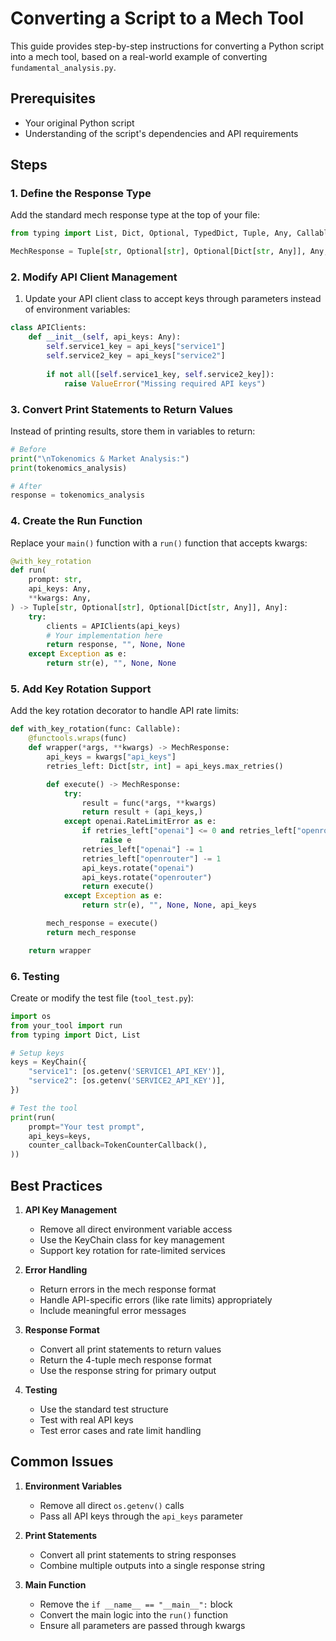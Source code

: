 # Converting a Script to a Mech Tool

This guide provides step-by-step instructions for converting a Python script into a mech tool, based on a real-world example of converting `fundamental_analysis.py`.

## Prerequisites

- Your original Python script
- Understanding of the script's dependencies and API requirements

## Steps

### 1. Define the Response Type

Add the standard mech response type at the top of your file:

```python
from typing import List, Dict, Optional, TypedDict, Tuple, Any, Callable

MechResponse = Tuple[str, Optional[str], Optional[Dict[str, Any]], Any, Any]
```

### 2. Modify API Client Management

1. Update your API client class to accept keys through parameters instead of environment variables:

```python
class APIClients:
    def __init__(self, api_keys: Any):
        self.service1_key = api_keys["service1"]
        self.service2_key = api_keys["service2"]
        
        if not all([self.service1_key, self.service2_key]):
            raise ValueError("Missing required API keys")
```

### 3. Convert Print Statements to Return Values

Instead of printing results, store them in variables to return:

```python
# Before
print("\nTokenomics & Market Analysis:")
print(tokenomics_analysis)

# After
response = tokenomics_analysis
```

### 4. Create the Run Function

Replace your `main()` function with a `run()` function that accepts kwargs:

```python
@with_key_rotation
def run(
    prompt: str,
    api_keys: Any,
    **kwargs: Any,
) -> Tuple[str, Optional[str], Optional[Dict[str, Any]], Any]:
    try:
        clients = APIClients(api_keys)
        # Your implementation here
        return response, "", None, None
    except Exception as e:
        return str(e), "", None, None
```

### 5. Add Key Rotation Support

Add the key rotation decorator to handle API rate limits:

```python
def with_key_rotation(func: Callable):
    @functools.wraps(func)
    def wrapper(*args, **kwargs) -> MechResponse:
        api_keys = kwargs["api_keys"]
        retries_left: Dict[str, int] = api_keys.max_retries()

        def execute() -> MechResponse:
            try:
                result = func(*args, **kwargs)
                return result + (api_keys,)
            except openai.RateLimitError as e:
                if retries_left["openai"] <= 0 and retries_left["openrouter"] <= 0:
                    raise e
                retries_left["openai"] -= 1
                retries_left["openrouter"] -= 1
                api_keys.rotate("openai")
                api_keys.rotate("openrouter")
                return execute()
            except Exception as e:
                return str(e), "", None, None, api_keys

        mech_response = execute()
        return mech_response

    return wrapper
```

### 6. Testing

Create or modify the test file (`tool_test.py`):

```python
import os
from your_tool import run
from typing import Dict, List

# Setup keys
keys = KeyChain({
    "service1": [os.getenv('SERVICE1_API_KEY')],
    "service2": [os.getenv('SERVICE2_API_KEY')],
})

# Test the tool
print(run(
    prompt="Your test prompt",
    api_keys=keys,
    counter_callback=TokenCounterCallback(),
))
```

## Best Practices

1. **API Key Management**
   - Remove all direct environment variable access
   - Use the KeyChain class for key management
   - Support key rotation for rate-limited services

2. **Error Handling**
   - Return errors in the mech response format
   - Handle API-specific errors (like rate limits) appropriately
   - Include meaningful error messages

3. **Response Format**
   - Convert all print statements to return values
   - Return the 4-tuple mech response format
   - Use the response string for primary output

4. **Testing**
   - Use the standard test structure
   - Test with real API keys
   - Test error cases and rate limit handling

## Common Issues

1. **Environment Variables**
   - Remove all direct `os.getenv()` calls
   - Pass all API keys through the `api_keys` parameter

2. **Print Statements**
   - Convert all print statements to string responses
   - Combine multiple outputs into a single response string

3. **Main Function**
   - Remove the `if __name__ == "__main__":` block
   - Convert the main logic into the `run()` function
   - Ensure all parameters are passed through kwargs 